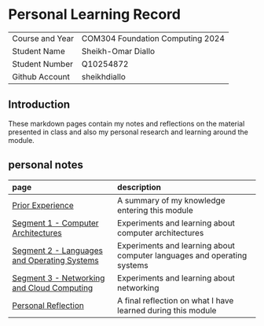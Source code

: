 # Personal Learning Record

|      |      |
|:---- |:---- |
| Course and Year | COM304 Foundation Computing 2024 | 
| Student Name | Sheikh-Omar Diallo |
| Student Number | Q10254872 |
| Github Account |sheikhdiallo|

## Introduction

These markdown pages contain my notes and reflections on the material presented in class and also my personal research and learning around the module.

## personal notes

| page    | description |
|:--------|:------------|
|[Prior Experience](../personal_learning_record/priorExperience.md) | A summary of my knowledge entering this module|
|[Segment 1 - Computer Architectures](../personal_learning_record/segment1.md) | Experiments and learning about computer architectures |
|[Segment 2 - Languages and Operating Systems](../personal_learning_record/segment2.md) | Experiments and learning about computer languages and operating systems |
|[Segment 3 - Networking and Cloud Computing](../personal_learning_record/segment3.md) |  Experiments and learning about networking |
|[Personal Reflection](../personal_learning_record/personalReflection.md) |A final reflection on what I have learned during this module |



